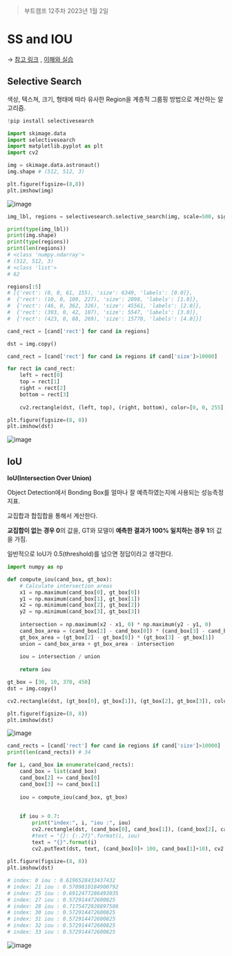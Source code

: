 > 부트캠프 12주차 2023년 1월 2일

# SS and IOU

→ [참고 링크](https://github.com/AlpacaDB/selectivesearch) , [이해와 실습](https://velog.io/@tataki26/Selective-Search-%EC%8B%A4%EC%8A%B5-%EB%B0%8F-%EC%8B%9C%EA%B0%81%ED%99%94)

## **Selective Search**

색상, 텍스쳐, 크기, 형태에 따라 유사한 Region을 계층적 그룹핑 방법으로 계산하는 알고리즘.

```python
!pip install selectivesearch

import skimage.data
import selectivesearch
import matplotlib.pyplot as plt
import cv2
```

```python
img = skimage.data.astronaut()
img.shape # (512, 512, 3)

plt.figure(figsize=(8,8))
plt.imshow(img)
```

![image](https://user-images.githubusercontent.com/106129152/210207284-74542fc3-af43-4230-81a4-816bf2107a23.png)

```python
img_lbl, regions = selectivesearch.selective_search(img, scale=500, sigma=0.9, min_size=1000)

print(type(img_lbl))
print(img.shape)
print(type(regions))
print(len(regions))
# <class 'numpy.ndarray'>
# (512, 512, 3)
# <class 'list'>
# 62

regions[:5]
# [{'rect': (0, 0, 61, 155), 'size': 6349, 'labels': [0.0]},
#  {'rect': (10, 0, 109, 227), 'size': 2098, 'labels': [1.0]},
#  {'rect': (46, 0, 362, 326), 'size': 45561, 'labels': [2.0]},
#  {'rect': (393, 0, 42, 187), 'size': 5547, 'labels': [3.0]},
#  {'rect': (423, 0, 88, 269), 'size': 15778, 'labels': [4.0]}]

cand_rect = [cand['rect'] for cand in regions]

dst = img.copy()

cand_rect = [cand['rect'] for cand in regions if cand['size']>10000]

for rect in cand_rect:
    left = rect[0]
    top = rect[1]
    right = rect[2]
    bottom = rect[3]
    
    cv2.rectangle(dst, (left, top), (right, bottom), color=[0, 0, 255], thickness=2)

plt.figure(figsize=(8, 8))
plt.imshow(dst)
```

![image](https://user-images.githubusercontent.com/106129152/210207300-f56d78bc-b2c0-47ce-ac87-e8bffe245d18.png)

## **IoU**

**IoU(Intersection Over Union)**

Object Detection에서 Bonding Box를 얼마나 잘 예측하였는지에 사용되는 성능측정지표.

교집합과 합집합을 통해서 계산한다.

**교집합이 없는 경우 0**의 값을, GT와 모델이 **예측한 결과가 100% 일치하는 경우 1**의 값을 가짐.

일반적으로 IoU가 0.5(threshold)를 넘으면 정답이라고 생각한다.

```python
import numpy as np

def compute_iou(cand_box, gt_box):
    # Calculate intersection areas
    x1 = np.maximum(cand_box[0], gt_box[0])
    y1 = np.maximum(cand_box[1], gt_box[1])
    x2 = np.minimum(cand_box[2], gt_box[2])
    y2 = np.minimum(cand_box[3], gt_box[3])
    
    intersection = np.maximum(x2 - x1, 0) * np.maximum(y2 - y1, 0)
    cand_box_area = (cand_box[2] - cand_box[0]) * (cand_box[3] - cand_box[1])
    gt_box_area = (gt_box[2] - gt_box[0]) * (gt_box[3] - gt_box[1])
    union = cand_box_area + gt_box_area - intersection
    
    iou = intersection / union
    
    return iou
```

```python
gt_box = [30, 10, 370, 450]
dst = img.copy()

cv2.rectangle(dst, (gt_box[0], gt_box[1]), (gt_box[2], gt_box[3]), color=(255, 0, 0), thickness=2)

plt.figure(figsize=(8, 8))
plt.imshow(dst)
```

![image](https://user-images.githubusercontent.com/106129152/210207316-5ca46f29-9633-4d30-926a-13d73397df31.png)

```python
cand_rects = [cand['rect'] for cand in regions if cand['size']>10000]
print(len(cand_rects)) # 34

for i, cand_box in enumerate(cand_rects):
    cand_box = list(cand_box)
    cand_box[2] += cand_box[0]
    cand_box[3] += cand_box[1]
    
    iou = compute_iou(cand_box, gt_box)
    
    
    if iou > 0.7:
        print("index:", i, "iou :", iou)
        cv2.rectangle(dst, (cand_box[0], cand_box[1]), (cand_box[2], cand_box[3]), color=(0, 0, 255), thickness=2)
        #text = "{}: {:.2f}".format(i, iou)
        text = "{}".format(i)
        cv2.putText(dst, text, (cand_box[0]+ 100, cand_box[1]+10), cv2.FONT_HERSHEY_SIMPLEX, 0.4, color=(0, 0, 255), thickness=1)        
        
plt.figure(figsize=(8, 8))
plt.imshow(dst)

# index: 0 iou : 0.6196528433437432
# index: 21 iou : 0.5709810184900792
# index: 25 iou : 0.6912477286493035
# index: 27 iou : 0.572914472600825
# index: 28 iou : 0.7175472928897586
# index: 30 iou : 0.572914472600825
# index: 31 iou : 0.572914472600825
# index: 32 iou : 0.572914472600825
# index: 33 iou : 0.572914472600825
```

![image](https://user-images.githubusercontent.com/106129152/210207328-a989c5ae-ba44-4a9b-bb1f-150043b24cc2.png)
